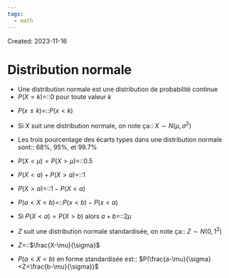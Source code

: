 ```yaml
---
tags:
  - math
---
```

Created: 2023-11-16

# Distribution normale
- Une distribution normale est une distribution de probabilité continue
- $P(X =k)$=::0 pour toute valeur $k$
<!--SR:!2024-04-22,55,230-->
- $P(x\leq k)$=::$P(x<k)$
<!--SR:!2024-10-23,204,250-->
- Si $X$ suit une distribution normale, on note ça:: $X\sim N(\mu,\sigma^{2})$
<!--SR:!2024-05-22,85,210-->
- Les trois pourcentage des écarts types dans une distribution normale sont:: 68%, 95%, et 99.7%
<!--SR:!2024-05-07,104,250-->
- $P(X <\mu) =P(X >\mu)$=::$0.5$
<!--SR:!2024-04-26,97,250-->
- $P(X<a)+P(X>a)$=::$1$
<!--SR:!2024-05-13,109,250-->
- $P(X>a)$=::$1-P(X<a)$
<!--SR:!2024-08-12,137,230-->
- $P(a<X<b)$=::$P(x<b)-P(x<a)$
<!--SR:!2024-05-31,107,230-->
- Si $P(X<a)=P(X>b)$ alors $a+b=$::$2\mu$
<!--SR:!2024-04-16,19,221-->
- $Z$ suit une distribution normale standardisée, on note ça:: $Z\sim N(0,1^{2})$
<!--SR:!2024-06-01,86,230-->
- $Z$=::$\frac{X-\mu}{\sigma}$
<!--SR:!2024-04-06,29,170-->
- $P(a<X<b)$ en forme standardisée est:: $P(\frac{a-\mu}{\sigma}<Z<\frac{b-\mu}{\sigma})$
<!--SR:!2024-05-04,102,250-->